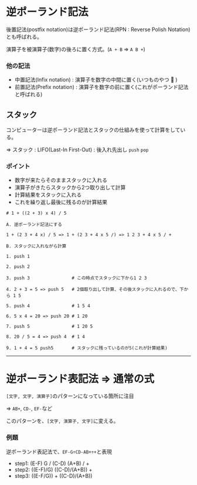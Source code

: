 # 逆ポーランド記法

後置記法(postfix notation)は逆ポーランド記法(RPN : Reverse Polish Notation)とも呼ばれる。

演算子を被演算子(数字)の後ろに置く方式。(`A + B` => `A B +`)

### 他の記法

- 中置記法(Infix notation) : 演算子を数字の中間に置く(いつものやつ :dog: )
- 前置記法(Prefix notation) : 演算子を数字の前に置く(これがポーランド記法と呼ばれる)

## スタック

コンピューターは逆ポーランド記法とスタックの仕組みを使って計算をしている。

=> スタック : LIFO(Last-In First-Out) : 後入れ先出し `push` `pop`

### ポイント

- 数字が来たらそのままスタックに入れる
- 演算子がきたらスタックから2つ取り出して計算
- 計算結果をスタックに入れる
- これを繰り返し最後に残るのが計算結果

```
# 1 + ((2 + 3) x 4) / 5

A. 逆ポーランド記法にする

1 + (2 3 + 4 x) / 5 => 1 + (2 3 + 4 x 5 /) => 1 2 3 + 4 x 5 / +

B. スタックに入れながら計算

1. push 1 

2. push 2

3. push 3                # この時点でスタックに下から1 2 3

4. 2 + 3 = 5 => push 5   # 2個取り出して計算、その後スタックに入れるので、下から 1 5

5. push 4                # 1 5 4

6. 5 x 4 = 20 => push 20 # 1 20

7. push 5                # 1 20 5

8. 20 / 5 = 4 => push 4  # 1 4

9. 1 + 4 = 5 push5       # スタックに残っているのが5(これが計算結果)
```

---

# 逆ポーランド表記法 => 通常の式

`[文字, 文字, 演算子]`のパターンになっている箇所に注目

=> `AB+`, `CD-`, `EF-`など

このパターンを、`[文字, 演算子, 文字]`に変える。

### 例題

逆ポーランド表記法で、`EF-G÷CD-AB+÷+`と表現

- step1: (E-F) G / (C-D) (A+B) / +
- step2: ((E-F)/G) ((C-D)/(A+B)) +
- step3: ((E-F/G)) + ((C-D)/(A+B))

